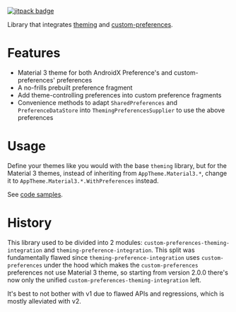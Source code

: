 [![jitpack badge](https://jitpack.io/v/unbiaseduser-github/custom-preferences-theming-integration.svg)](https://jitpack.io/#unbiaseduser-github/custom-preferences-theming-integration)

Library that integrates [theming](https://gitlab.com/unbiaseduser/theming) and
[custom-preferences](https://gitlab.com/unbiaseduser/custom-preferences).

# Features
- Material 3 theme for both AndroidX Preference's and custom-preferences' preferences
- A no-frills prebuilt preference fragment
- Add theme-controlling preferences into custom preference fragments
- Convenience methods to adapt `SharedPreferences` and `PreferenceDataStore` into `ThemingPreferencesSupplier` to use the above preferences

# Usage
Define your themes like you would with the base `theming` library, but for the Material 3 themes, instead of inheriting from `AppTheme.Material3.*`, change it to `AppTheme.Material3.*.WithPreferences` instead.

See [code samples](https://gitlab.com/unbiaseduser/custom-preferences-theming-integration/-/blob/master/sample-app/src/main/java/com/sixtyninefourtwenty/theming/sample/CodeSamples.kt?ref_type=heads).

# History
This library used to be divided into 2 modules: `custom-preferences-theming-integration` and `theming-preference-integration`.
This split was fundamentally flawed since `theming-preference-integration` uses `custom-preferences`
under the hood which makes the `custom-preferences` preferences not use Material 3 theme, so starting
from version 2.0.0 there's now only the unified `custom-preferences-theming-integration` left.

It's best to not bother with v1 due to flawed APIs and regressions, which is mostly alleviated with v2.